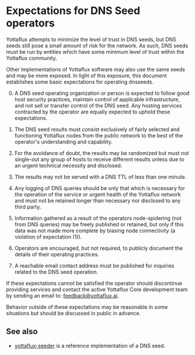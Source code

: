Expectations for DNS Seed operators
====================================

Yottaflux attempts to minimize the level of trust in DNS seeds,
but DNS seeds still pose a small amount of risk for the network.
As such, DNS seeds must be run by entities which have some minimum
level of trust within the Yottaflux community.

Other implementations of Yottaflux software may also use the same
seeds and may be more exposed. In light of this exposure, this
document establishes some basic expectations for operating dnsseeds.

0. A DNS seed operating organization or person is expected to follow good
host security practices, maintain control of applicable infrastructure,
and not sell or transfer control of the DNS seed. Any hosting services
contracted by the operator are equally expected to uphold these expectations.

1. The DNS seed results must consist exclusively of fairly selected and
functioning Yottaflux nodes from the public network to the best of the
operator's understanding and capability.

2. For the avoidance of doubt, the results may be randomized but must not
single-out any group of hosts to receive different results unless due to an
urgent technical necessity and disclosed.

3. The results may not be served with a DNS TTL of less than one minute.

4. Any logging of DNS queries should be only that which is necessary
for the operation of the service or urgent health of the Yottaflux
network and must not be retained longer than necessary nor disclosed
to any third party.

5. Information gathered as a result of the operators node-spidering
(not from DNS queries) may be freely published or retained, but only
if this data was not made more complete by biasing node connectivity
(a violation of expectation (1)).

6. Operators are encouraged, but not required, to publicly document the
details of their operating practices.

7. A reachable email contact address must be published for inquiries
related to the DNS seed operation.

If these expectations cannot be satisfied the operator should
discontinue providing services and contact the active Yottaflux
Core development team by sending an email to:
[feedback@yottaflux.ai](mailto:feedback@yottaflux.ai).

Behavior outside of these expectations may be reasonable in some
situations but should be discussed in public in advance.

See also
----------
- [yottaflux-seeder](https://github.com/yottaflux/yottaflux-seeder) is a reference implementation of a DNS seed.

